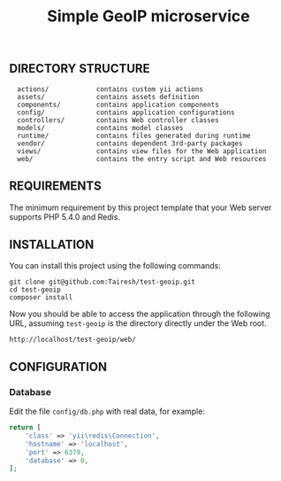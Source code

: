 <p align="center">
    <h1 align="center">Simple GeoIP microservice</h1>
    <br>
</p>


DIRECTORY STRUCTURE
-------------------

      actions/            contains custom yii actions
      assets/             contains assets definition
      components/         contains application components
      config/             contains application configurations
      controllers/        contains Web controller classes
      models/             contains model classes
      runtime/            contains files generated during runtime
      vendor/             contains dependent 3rd-party packages
      views/              contains view files for the Web application
      web/                contains the entry script and Web resources



REQUIREMENTS
------------

The minimum requirement by this project template that your Web server supports PHP 5.4.0 and Redis.


INSTALLATION
------------

You can install this project using the following commands:

~~~
git clone git@github.com:Tairesh/test-geoip.git
cd test-geoip
composer install
~~~

Now you should be able to access the application through the following URL, assuming `test-geoip` is the directory
directly under the Web root.

~~~
http://localhost/test-geoip/web/
~~~


CONFIGURATION
-------------

### Database

Edit the file `config/db.php` with real data, for example:

```php
return [
    'class' => 'yii\redis\Connection',
    'hostname' => 'localhost',
    'port' => 6379,
    'database' => 0,
];
```
